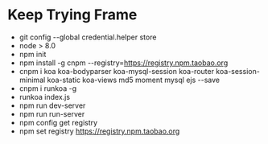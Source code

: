 # Keep Trying Frame

- git config --global credential.helper store
- node > 8.0
- npm init
- npm install -g cnpm --registry=https://registry.npm.taobao.org
- cnpm i koa koa-bodyparser koa-mysql-session koa-router koa-session-minimal koa-static koa-views md5 moment mysql ejs --save
- cnpm i runkoa -g
- runkoa index.js
- npm run dev-server
- npm run run-server
- npm config get registry
- npm set registry https://registry.npm.taobao.org
